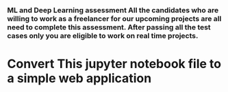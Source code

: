 <h3>ML and Deep Learning assessment 
All the candidates who are willing to work as a freelancer for our upcoming projects are all need to complete this assessment.
After passing all the test cases only you are eligible to work on real time projects.</h3>

<h1>Convert This jupyter notebook file to a simple web application</h1>
